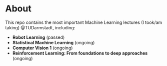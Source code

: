 # About
This repo contains the most important Machine Learning lectures (I took/am taking) @TUDarmstadt, including:
- **Robot Learning** (passed)
- **Statistical Machine Learning** (ongoing)
- **Computer Vision 1** (ongoing)
- **Reinforcement Learning: From foundations to deep approaches** (ongoing)
